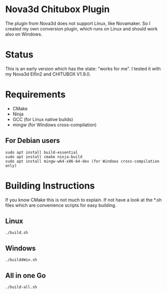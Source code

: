 # Nova3d Chitubox Plugin

The plugin from Nova3d does not support Linux, like Novamaker.
So I created my own conversion plugin, which runs on Linux and should work also on Windows.

# Status

This is an early version which has the state: "works for me". I tested it with my Nova3d Elfin2 and CHITUBOX V1.9.0.

# Requirements

* CMake
* Ninja
* GCC (for Linux native builds)
* mingw (for Windows cross-compilation)

## For Debian users

```
sudo apt install build-essential
sudo apt install cmake ninja-build
sudo apt install mingw-w64-x86-64-dev (for Windows cross-compilation only)
```

# Building Instructions

If you know CMake this is not much to explain. If not have a look at the *.sh files which are convenience scripts
for easy building.

## Linux

```
./build.sh
```

## Windows

```
./build4Win.sh
```

## All in one Go

```
./build-all.sh
```

